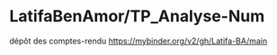 # LatifaBenAmor/TP_Analyse-Num
dépôt des comptes-rendu 
https://mybinder.org/v2/gh/Latifa-BA/main


